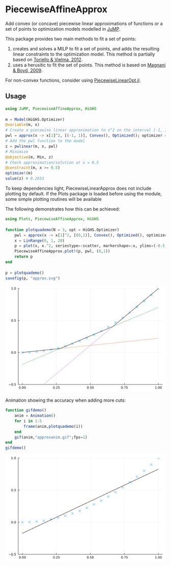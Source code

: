 # PiecewiseAffineApprox

Add convex (or concave) piecewise linear approximations of functions or a set of points to optimization models modelled in [JuMP](https://jump.dev/). 

This package provides two main methods to fit a set of points: 

1. creates and solves a MILP to fit a set of points, and adds the resulting linear constraints to the optimization model. This method is partially based on [Toriello & Vielma, 2012](https://doi.org/10.1016/j.ejor.2011.12.030). 
2. uses a herusitic to fit the set of points. This method is based on [Magnani & Boyd, 2009](https://doi.org/10.1007/s11081-008-9045-3).

For non-convex functions, consider using [PiecewiseLinearOpt.jl](https://github.com/joehuchette/PiecewiseLinearOpt.jl).

## Usage

```julia
using JuMP, PiecewiseAffineApprox, HiGHS

m = Model(HiGHS.Optimizer)
@variable(m, x)
# Create a piecewise linear approximation to x^2 on the interval [-1, 1]
pwl = approx(x -> x[1]^2, [(-1, 1)], Convex(), Optimized(); optimizer = HiGHS.Optimizer, planes=5)
# Add the pwl function to the model
z = pwlinear(m, x, pwl)
# Minimize
@objective(m, Min, z)
# Check approximation/solution at x = 0.5
@constraint(m, x >= 0.5)
optimize!(m)
value(z) # 0.2653
```

To keep dependencies light, PiecewiseLinearApprox does not include plotting by default. If the Plots package is loaded
before using the module, some simple plotting routines will be available

The following demonstrates how this can be achieved:

```julia
using Plots, PiecewiseAffineApprox, HiGHS

function plotquademo(N = 3, opt = HiGHS.Optimizer)
    pwl = approx(x -> x[1]^2, [(0,1)], Convex(), Optimized(), optimizer = opt; planes=N)
    x = LinRange(0, 1, 20)
    p = plot(x, x.^2, seriestype=:scatter, markershape=:x, ylims=(-0.5,1))
    PiecewiseAffineApprox.plot!(p, pwl, (0,1))
    return p
end

p = plotquademo()
savefig(p, "approx.svg")
```
![](docs/approx.svg)

Animation showing the accuracy when adding more cuts:

```julia
function gifdemo()
    anim = Animation()
    for i in 1:5
        frame(anim,plotquademo(i))
    end
    gif(anim,"approxanim.gif";fps=1)
end
gifdemo()
```
![](docs/approxanim.gif)
